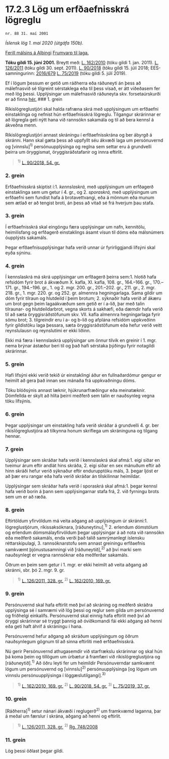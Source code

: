 # 17.2.3 Lög um erfðaefnisskrá lögreglu

`nr. 88 31. maí 2001`

_Íslensk lög 1. maí 2020 (útgáfa 150b)._

[Ferill málsins á Alþingi](https://www.althingi.is/thingstorf/thingmalalistar-eftir-thingum/ferill/?ltg=126&mnr=616)
[Frumvarp til laga.](https://www.althingi.is/altext/126/s/0987.html)

**Tóku gildi 15. júní 2001.**
Breytt með:
[L. 162/2010](https://althingi.is/altext/stjt/2010.162.html) (tóku gildi 1. jan. 2011).
[L. 126/2011](https://althingi.is/altext/stjt/2011.126.html) (tóku gildi 30. sept. 2011).
[L. 90/2018](https://althingi.is/altext/stjt/2018.090.html) (tóku gildi 15. júlí 2018;
EES-samningurinn:
[2016/679](https://althingi.is/lagasafn/pdf/150b/i32016R0679.pdf) [L. 75/2019](https://althingi.is/altext/stjt/2019.075.html) (tóku gildi 5. júlí 2019).

Ef í lögum þessum er getið um ráðherra eða ráðuneyti án þess að málefnasvið sé tilgreint sérstaklega eða til þess vísað, er átt viðeðasem fer með lög þessi. Upplýsingar um málefnasvið ráðuneyta skv. forsetaúrskurði er að finna [hér.](2018119.md) ### 1. grein

Ríkislögreglustjóri skal halda rafræna skrá með upplýsingum um erfðaefni einstaklinga og nefnist hún erfðaefnisskrá lögreglu. Tilgangur skrárinnar er að lögregla geti nýtt hana við rannsókn sakamála og til að bera kennsl á ákveðna menn.

Ríkislögreglustjóri annast skráningu í erfðaefnisskrána og ber ábyrgð á skránni. Hann skal gæta þess að uppfyllt séu ákvæði laga um persónuvernd og [vinnslu]<sup>1)</sup> persónuupplýsinga og reglna sem settar eru á grundvelli þeirra um öryggismat, öryggisráðstafanir og innra eftirlit.

> <sup>1)</sup> [L. 90/2018, 54. gr.](https://althingi.is/altext/stjt/2018.090.html#G54)

### 2. grein

Erfðaefnisskrá skiptist í:1. _kennslaskrá,_ með upplýsingum um erfðagerð einstaklinga sem um getur í 4. gr., og
2. _sporaskrá,_ með upplýsingum um erfðaefni sem fundist hafa á brotavettvangi, eða á mönnum eða munum sem ætlað er að tengist broti, án þess að vitað sé frá hverjum þau stafa.

### 3. grein

Í erfðaefnisskrá skal eingöngu færa upplýsingar um nafn, kennitölu, heimilisfang og erfðagerð einstaklings ásamt vísun til dóms eða málsnúmers óupplýsts sakamáls.

Þegar erfðaefnisupplýsingar hafa verið unnar úr fyrirliggjandi lífsýni skal eyða sýninu.

### 4. grein

Í kennslaskrá má skrá upplýsingar um erfðagerð þeirra sem:1. hlotið hafa refsidóm fyrir brot á ákvæðum X. kafla, XI. kafla, 108. gr., 164.–166. gr., 170.–171. gr., 194.–196. gr., 1. og 2. mgr. 200. gr., 201.–202. gr., 211. gr., 2. mgr. 218. gr., 1. mgr. 220. gr. og 252. gr. almennra hegningarlaga. Sama gildir um dóm fyrir tilraun og hlutdeild í þeim brotum;
2. sýknaðir hafa verið af ákæru um brot gegn þeim lagaákvæðum sem getið er í a-lið, þar með talin tilraunar- og hlutdeildarbrot, vegna skorts á sakhæfi, eða dæmdir hafa verið til að sæta öryggisráðstöfunum skv. VII. kafla almennra hegningarlaga fyrir sömu brot;
3. tilgreindir eru í a- og b-lið og afplána refsidóm uppkveðinn fyrir gildistöku laga þessara, sæta öryggisráðstöfunum eða hefur verið veitt reynslulausn og reynslutími er ekki liðinn.

Ekki má færa í kennslaskrá upplýsingar um önnur tilvik en greinir í 1. mgr. nema brýnar ástæður beri til og það hafi sérstaka þýðingu fyrir notagildi skrárinnar.

### 5. grein

Hafi lífsýni ekki verið tekið úr einstaklingi áður en fullnaðardómur gengur er heimilt að gera það innan sex mánaða frá uppkvaðningu dóms.

Töku blóðsýnis annast læknir, hjúkrunarfræðingur eða meinatæknir. Dómfellda er skylt að hlíta þeirri meðferð sem talin er nauðsynleg vegna töku lífsýnis.

### 6. grein

Þegar upplýsingar um einstakling hafa verið skráðar á grundvelli 4. gr. ber ríkislögreglustjóra að tilkynna honum skriflega um skráninguna og tilgang hennar.

### 7. grein

Upplýsingar sem skráðar hafa verið í kennslaskrá skal afmá:1. eigi síðar en tveimur árum eftir andlát hins skráða,
2. eigi síðar en sex mánuðum eftir að hinn skráði hefur verið sýknaður eftir endurupptöku máls,
3. þegar ljóst er að þær eru rangar eða hafa verið skráðar án tilskilinnar heimildar.

Upplýsingar sem skráðar hafa verið í sporaskrá skal afmá:1. þegar kennsl hafa verið borin á þann sem upplýsingarnar stafa frá,
2. við fyrningu brots sem um er að ræða.

### 8. grein

Eftirtöldum yfirvöldum má veita aðgang að upplýsingum úr skránni:1. lögreglustjórum, ríkissaksóknara, [ráðuneytinu],<sup>1)</sup> 
2. erlendum dómstólum og erlendum dómsmálayfirvöldum þegar upplýsingar á að nota við rannsókn eða meðferð sakamáls, enda verði það talið samrýmanlegt íslensku réttarskipulagi,
3. rannsóknarstofu sem annast greiningu erfðaefnis samkvæmt þjónustusamningi við [ráðuneytið],<sup>2)</sup> að því marki sem nauðsynlegt er vegna rannsóknar eða meðferðar sakamáls.

Öðrum en þeim sem getur í 1. mgr. er ekki heimilt að veita aðgang að skránni, sbr. þó 2. mgr. 9. gr.

> <sup>1)</sup> [L. 126/2011, 328. gr.](https://althingi.is/altext/stjt/2011.126.html) <sup>2)</sup> [L. 162/2010, 169. gr.](https://althingi.is/altext/stjt/2010.162.html)

### 9. grein

Persónuvernd skal hafa eftirlit með því að skráning og meðferð skráðra upplýsinga sé í samræmi við lög þessi og reglur sem gilda um persónuvernd og friðhelgi einkalífs. Persónuvernd skal einnig hafa eftirlit með því að öryggi skrárinnar sé tryggt þannig að óviðkomandi fái ekki aðgang að henni eða geti haft áhrif á skráningu í hana.

Persónuvernd hefur aðgang að skráðum upplýsingum og öðrum nauðsynlegum gögnum til að sinna eftirliti með erfðaefnisskrá.

Nú gerir Persónuvernd athugasemdir við starfrækslu skrárinnar og skal hún þá koma þeim og tillögum um úrbætur á framfæri við ríkislögreglustjóra og [ráðuneytið].<sup>1)</sup> Að öðru leyti fer um heimildir Persónuverndar samkvæmt lögum um persónuvernd og [vinnslu]<sup>2)</sup> persónuupplýsinga [og lögum um vinnslu persónuupplýsinga í löggæslutilgangi].<sup>3)</sup> 

> <sup>1)</sup> [L. 162/2010, 169. gr.](https://althingi.is/altext/stjt/2010.162.html) <sup>2)</sup> [L. 90/2018, 54. gr.](https://althingi.is/altext/stjt/2018.090.html#G54) <sup>3)</sup> [L. 75/2019, 37. gr.](https://althingi.is/altext/stjt/2019.075.html#G37)

### 10. grein

[Ráðherra]<sup>1)</sup> setur nánari ákvæði í reglugerð<sup>2)</sup> um framkvæmd laganna, þar á meðal um færslur í skrána, aðgang að henni og eftirlit.

> <sup>1)</sup> [L. 126/2011, 328. gr.](https://althingi.is/altext/stjt/2011.126.html) <sup>2)</sup> [Rg. 748/2008](https://althingi.ishttps://www.reglugerd.is/reglugerdir/allar/nr/748-2008)

### 11. grein

Lög þessi öðlast þegar gildi.
